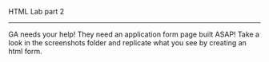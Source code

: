 HTML Lab part 2
<hr>
GA needs your help! They need an application form page built ASAP! Take a look in the screenshots folder and replicate what you see by creating an html form. 

